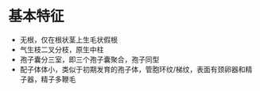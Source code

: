 # 基本特征
- 无根，仅在根状茎上生毛状假根
- 气生枝二叉分枝，原生中柱
- 孢子囊分三室，即三个孢子囊聚合，孢子同型
- 配子体体小，类似于初期发育的孢子体，管胞环纹/梯纹，表面有颈卵器和精子器，精子多鞭毛